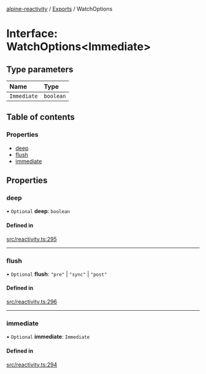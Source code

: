 [alpine-reactivity](../README.md) / [Exports](../modules.md) / WatchOptions

# Interface: WatchOptions\<Immediate\>

## Type parameters

| Name | Type |
| :------ | :------ |
| `Immediate` | `boolean` |

## Table of contents

### Properties

- [deep](WatchOptions.md#deep)
- [flush](WatchOptions.md#flush)
- [immediate](WatchOptions.md#immediate)

## Properties

### deep

• `Optional` **deep**: `boolean`

#### Defined in

[src/reactivity.ts:295](https://github.com/JuroOravec/alpinui/blob/2f3e96d3e71856a771ab608419b61aaa2b54566b/packages/alpine-reactivity/src/reactivity.ts#L295)

___

### flush

• `Optional` **flush**: ``"pre"`` \| ``"sync"`` \| ``"post"``

#### Defined in

[src/reactivity.ts:296](https://github.com/JuroOravec/alpinui/blob/2f3e96d3e71856a771ab608419b61aaa2b54566b/packages/alpine-reactivity/src/reactivity.ts#L296)

___

### immediate

• `Optional` **immediate**: `Immediate`

#### Defined in

[src/reactivity.ts:294](https://github.com/JuroOravec/alpinui/blob/2f3e96d3e71856a771ab608419b61aaa2b54566b/packages/alpine-reactivity/src/reactivity.ts#L294)
